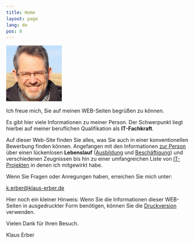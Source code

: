 ```yaml
---
title: Home
layout: page
lang: de
pos: 0
---
```

<img class="my-image" width="30%" src="img/ErberKlaus.jpg" />

Ich freue mich, Sie auf meinen WEB-Seiten begrüßen zu können.

Es gibt hier viele Informationen zu meiner Person. Der Schwerpunkt liegt hierbei auf meiner beruflichen Qualifikation als **IT-Fachkraft**.

Auf dieser Web-Site finden Sie alles, was Sie auch in einer konventionellen Bewerbung finden können. Angefangen mit den Informationen [zur Person](pers_daten.html) über einen lückenlosen **Lebenslauf** ([Ausbildung](ausbildung.html) und [Beschäftigung](beschaeftigung.html)) und verschiedenen Zeugnissen bis hin zu einer umfangreichen Liste von [IT-Projekten](projekte.html) in denen ich mitgewirkt habe.

Wenn Sie Fragen oder Anregungen haben, erreichen Sie mich unter:

[k.erber@klaus-erber.de](mailto:k.erber@klaus-erber.de)

Hier noch ein kleiner Hinweis: Wenn Sie die Informationen dieser WEB-Seiten in ausgedruckter Form benötigen, können Sie die [Druckversion](druck.html) verwenden.

Vielen Dank für Ihren Besuch.

Klaus Erber
